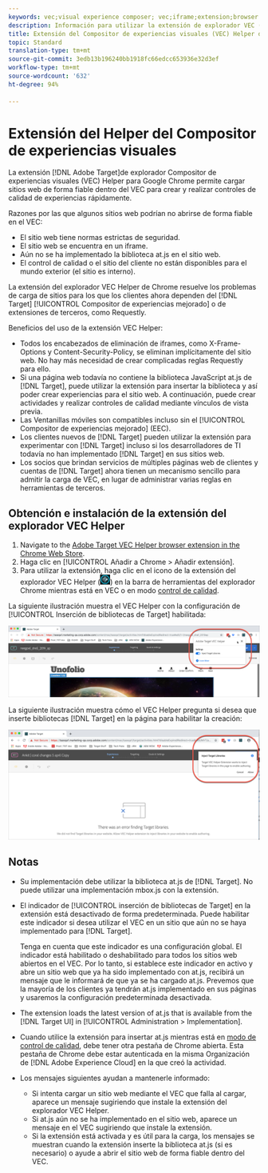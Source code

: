 ```yaml
---
keywords: vec;visual experience composer; vec;iframe;extension;browser
description: Información para utilizar la extensión de explorador VEC (Visual Experience Composer) Helper de Adobe Target, para cargar sitios web de forma fiable dentro de VEC y crear y realizar controles de calidad de experiencias rápidamente.
title: Extensión del Compositor de experiencias visuales (VEC) Helper de Adobe Target
topic: Standard
translation-type: tm+mt
source-git-commit: 3edb13b196240bb1918fc66edcc653936e32d3ef
workflow-type: tm+mt
source-wordcount: '632'
ht-degree: 94%

---
```



# Extensión del Helper del Compositor de experiencias visuales

La extensión [!DNL Adobe Target]de explorador Compositor de experiencias visuales (VEC) Helper para Google Chrome permite cargar sitios web de forma fiable dentro del VEC para crear y realizar controles de calidad de experiencias rápidamente.

Razones por las que algunos sitios web podrían no abrirse de forma fiable en el VEC:

* El sitio web tiene normas estrictas de seguridad.
* El sitio web se encuentra en un iframe.
* Aún no se ha implementado la biblioteca at.js en el sitio web.
* El control de calidad o el sitio del cliente no están disponibles para el mundo exterior (el sitio es interno).

La extensión del explorador VEC Helper de Chrome resuelve los problemas de carga de sitios para los que los clientes ahora dependen del [!DNL Target] [!UICONTROL Compositor de experiencias mejorado] o de extensiones de terceros, como Requestly.

Beneficios del uso de la extensión VEC Helper:

* Todos los encabezados de eliminación de iframes, como X-Frame-Options y Content-Security-Policy, se eliminan implícitamente del sitio web. No hay más necesidad de crear complicadas reglas Requestly para ello.
* Si una página web todavía no contiene la biblioteca JavaScript at.js de [!DNL Target], puede utilizar la extensión para insertar la biblioteca y así poder crear experiencias para el sitio web. A continuación, puede crear actividades y realizar controles de calidad mediante vínculos de vista previa.
* Las Ventanillas móviles son compatibles incluso sin el [!UICONTROL Compositor de experiencias mejorado] (EEC).
* Los clientes nuevos de [!DNL Target] pueden utilizar la extensión para experimentar con [!DNL Target] incluso si los desarrolladores de TI todavía no han implementado [!DNL Target] en sus sitios web.
* Los socios que brindan servicios de múltiples páginas web de clientes y cuentas de [!DNL Target] ahora tienen un mecanismo sencillo para admitir la carga de VEC, en lugar de administrar varias reglas en herramientas de terceros.

## Obtención e instalación de la extensión del explorador VEC Helper

1. Navigate to the [Adobe Target VEC Helper browser extension in the Chrome Web Store](https://chrome.google.com/webstore/detail/adobe-target-vec-helper/ggjpideecfnbipkacplkhhaflkdjagak).
1. Haga clic en [!UICONTROL Añadir a Chrome > Añadir extensión].
1. Para utilizar la extensión, haga clic en el icono de la extensión del explorador VEC Helper (![icono de VEC Helper](/help/c-experiences/c-visual-experience-composer/r-troubleshoot-composer/assets/vec-help-extension.png)) en la barra de herramientas del explorador Chrome mientras está en VEC o en modo [control de calidad](/help/c-activities/c-activity-qa/activity-qa.md).

La siguiente ilustración muestra el VEC Helper con la configuración de [!UICONTROL Inserción de bibliotecas de Target] habilitada:

![VEC Helper 1](/help/c-experiences/c-visual-experience-composer/r-troubleshoot-composer/assets/vec-help-extension-1.png)

La siguiente ilustración muestra cómo el VEC Helper pregunta si desea que inserte bibliotecas [!DNL Target] en la página para habilitar la creación:

![VEC Helper 2](/help/c-experiences/c-visual-experience-composer/r-troubleshoot-composer/assets/vec-helper.png)

## Notas

* Su implementación debe utilizar la biblioteca at.js de [!DNL Target]. No puede utilizar una implementación mbox.js con la extensión.
* El indicador de [!UICONTROL inserción de bibliotecas de Target] en la extensión está desactivado de forma predeterminada. Puede habilitar este indicador si desea utilizar el VEC en un sitio que aún no se haya implementado para [!DNL Target].

   Tenga en cuenta que este indicador es una configuración global. El indicador está habilitado o deshabilitado para todos los sitios web abiertos en el VEC. Por lo tanto, si establece este indicador en activo y abre un sitio web que ya ha sido implementado con at.js, recibirá un mensaje que le informará de que ya se ha cargado at.js. Prevemos que la mayoría de los clientes ya tendrán at.js implementado en sus páginas y usaremos la configuración predeterminada desactivada.

* The extension loads the latest version of at.js that is available from the [!DNL Target UI] in [!UICONTROL Administration > Implementation].
* Cuando utilice la extensión para insertar at.js mientras está en [modo de control de calidad](/help/c-activities/c-activity-qa/activity-qa.md), debe tener otra pestaña de Chrome abierta. Esta pestaña de Chrome debe estar autenticada en la misma Organización de [!DNL Adobe Experience Cloud] en la que creó la actividad.
* Los mensajes siguientes ayudan a mantenerle informado:

   * Si intenta cargar un sitio web mediante el VEC que falla al cargar, aparece un mensaje sugiriendo que instale la extensión del explorador VEC Helper.
   * Si at.js aún no se ha implementado en el sitio web, aparece un mensaje en el VEC sugiriendo que instale la extensión.
   * Si la extensión está activada y es útil para la carga, los mensajes se muestran cuando la extensión inserte la biblioteca at.js (si es necesario) o ayude a abrir el sitio web de forma fiable dentro del VEC.